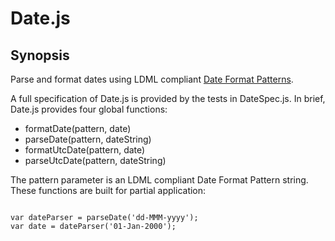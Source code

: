 # Date.js
## Synopsis
Parse and format dates using LDML compliant <a href="http://unicode.org/reports/tr35/tr35-dates.html" target="_blank">Date Format Patterns</a>.
<p>A full specification of Date.js is provided by the tests in DateSpec.js.  In brief, Date.js provides four global functions:</p>

<ul>
<li>formatDate(pattern, date)</li>
<li>parseDate(pattern, dateString)</li>
<li>formatUtcDate(pattern, date)</li>
<li>parseUtcDate(pattern, dateString)</li>
</ul>
The pattern parameter is an LDML compliant Date Format Pattern string.  These functions are built for partial application:

<pre><code>
var dateParser = parseDate('dd-MMM-yyyy');
var date = dateParser('01-Jan-2000');
</code></pre>

